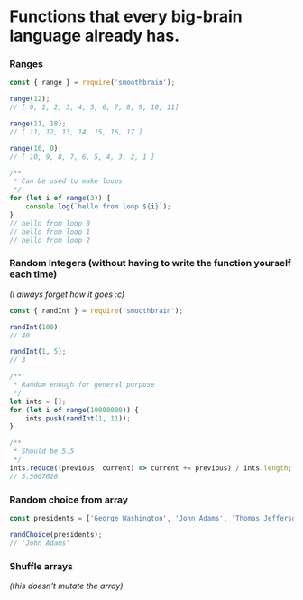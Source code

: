 # Functions that every big-brain language already has.

### Ranges
```js
const { range } = require('smoothbrain');

range(12);
// [ 0, 1, 2, 3, 4, 5, 6, 7, 8, 9, 10, 11]

range(11, 18);
// [ 11, 12, 13, 14, 15, 16, 17 ]

range(10, 0);
// [ 10, 9, 8, 7, 6, 5, 4, 3, 2, 1 ]

/**
 * Can be used to make loops
 */
for (let i of range(3)) {
	console.log(`hello from loop ${i}`);
}
// hello from loop 0
// hello from loop 1
// hello from loop 2
```

### Random Integers (without having to write the function yourself each time)  
*(I always forget how it goes :c)*
```js
const { randInt } = require('smoothbrain');

randInt(100);
// 40

randInt(1, 5);
// 3

/**
 * Random enough for general purpose
 */
let ints = [];
for (let i of range(10000000)) {
	ints.push(randInt(1, 11));
}

/**
 * Should be 5.5
 */
ints.reduce((previous, current) => current += previous) / ints.length;
// 5.5007626

```

### Random choice from array
```js
const presidents = ['George Washington', 'John Adams', 'Thomas Jefferson', 'James Madison', 'James Monroe'];

randChoice(presidents);
// 'John Adams'
```

### Shuffle arrays
*(this doesn't mutate the array)*
